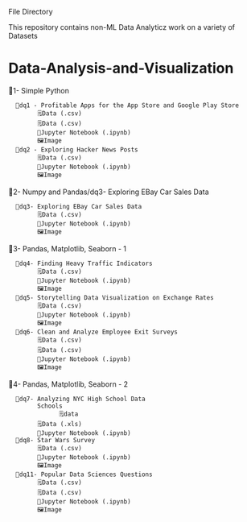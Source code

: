 

File Directory

This repository contains non-ML Data Analyticz work on a variety of Datasets
# Data-Analysis-and-Visualization



💼1- Simple Python
      
      📁dq1 - Profitable Apps for the App Store and Google Play Store
            🗒Data (.csv)
            🗒Data (.csv)
            📕Jupyter Notebook (.ipynb)
            🖼️Image
      📁dq2 - Exploring Hacker News Posts
            🗒Data (.csv)
            📕Jupyter Notebook (.ipynb)
            🖼️Image

            
💼2- Numpy and Pandas/dq3- Exploring EBay Car Sales Data
      
      📁dq3- Exploring EBay Car Sales Data
            🗒Data (.csv)
            📕Jupyter Notebook (.ipynb)
            🖼️Image

💼3- Pandas, Matplotlib, Seaborn - 1
      
      📁dq4- Finding Heavy Traffic Indicators
            🗒Data (.csv)
            📕Jupyter Notebook (.ipynb)
            🖼️Image
      📁dq5- Storytelling Data Visualization on Exchange Rates
            🗒Data (.csv)
            📕Jupyter Notebook (.ipynb)
            🖼️Image
      📁dq6- Clean and Analyze Employee Exit Surveys
            🗒Data (.csv)
            🗒Data (.csv)
            📕Jupyter Notebook (.ipynb)
            🖼️Image
💼4- Pandas, Matplotlib, Seaborn - 2
      
      📁dq7- Analyzing NYC High School Data
            Schools
                  🗒data
            🗒Data (.xls)
            📕Jupyter Notebook (.ipynb)
      📁dq8- Star Wars Survey
            🗒Data (.csv)
            📕Jupyter Notebook (.ipynb)
            🖼️Image
      📁dq11- Popular Data Sciences Questions
            🗒Data (.csv)
            🗒Data (.csv)
            📕Jupyter Notebook (.ipynb)
            🖼️Image
